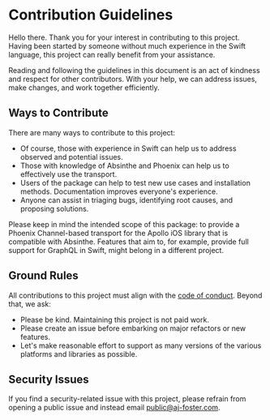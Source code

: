 # Contribution Guidelines

Hello there. Thank you for your interest in contributing to this project. Having been started by someone without much experience in the Swift language, this project can really benefit from your assistance.

Reading and following the guidelines in this document is an act of kindness and respect for other contributors. With your help, we can address issues, make changes, and work together efficiently.

## Ways to Contribute

There are many ways to contribute to this project:

* Of course, those with experience in Swift can help us to address observed and potential issues.
* Those with knowledge of Absinthe and Phoenix can help us to effectively use the transport.
* Users of the package can help to test new use cases and installation methods. Documentation improves everyone's experience.
* Anyone can assist in triaging bugs, identifying root causes, and proposing solutions.

Please keep in mind the intended scope of this package: to provide a Phoenix Channel-based transport for the Apollo iOS library that is compatible with Absinthe. Features that aim to, for example, provide full support for GraphQL in Swift, might belong in a different project.

## Ground Rules

All contributions to this project must align with the [code of conduct](CODE_OF_CONDUCT.md). Beyond that, we ask:

* Please be kind. Maintaining this project is not paid work.
* Please create an issue before embarking on major refactors or new features.
* Let's make reasonable effort to support as many versions of the various platforms and libraries as possible.

## Security Issues

If you find a security-related issue with this project, please refrain from opening a public issue and instead email public@aj-foster.com.
